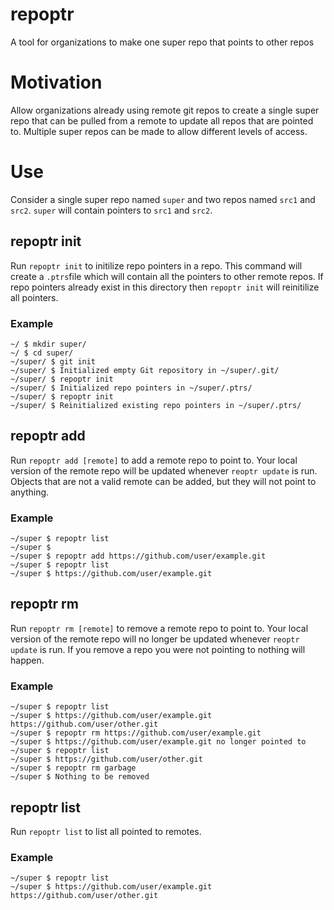 # repoptr
A tool for organizations to make one super repo that points to other repos
 # Motivation
 Allow organizations already using remote git repos to create a single super repo that can be pulled from a remote to update all repos that are pointed to.
 Multiple super repos can be made to allow different levels of access.
 
 # Use
 Consider a single super repo named `super` and two repos named `src1` and `src2`. `super` will contain pointers to `src1` and `src2`.
 ## repoptr init
 Run `repoptr init` to initilize repo pointers in a repo. This command will create a `.ptrs`file which will contain all the pointers to other remote repos. If repo pointers already exist in this directory then `repoptr init` will reinitilize all pointers.
 ### Example
 ```
 ~/ $ mkdir super/
 ~/ $ cd super/
 ~/super/ $ git init
 ~/super/ $ Initialized empty Git repository in ~/super/.git/
 ~/super/ $ repoptr init
 ~/super/ $ Initialized repo pointers in ~/super/.ptrs/
 ~/super/ $ repoptr init
 ~/super/ $ Reinitialized existing repo pointers in ~/super/.ptrs/
 ```
## repoptr add
Run `repoptr add [remote]` to add a remote repo to point to. Your local version of the remote repo will be updated whenever `reoptr update` is run. Objects that are not a valid remote can be added, but they will not point to anything.
### Example
``` 
~/super $ repoptr list
~/super $
~/super $ repoptr add https://github.com/user/example.git
~/super $ repoptr list
~/super $ https://github.com/user/example.git
```
## repoptr rm
Run `repoptr rm [remote]` to remove a remote repo to point to. Your local version of the remote repo will no longer be updated whenever `reoptr update` is run. If you remove a repo you were not pointing to nothing will happen.
### Example
```
~/super $ repoptr list
~/super $ https://github.com/user/example.git
https://github.com/user/other.git
~/super $ repoptr rm https://github.com/user/example.git
~/super $ https://github.com/user/example.git no longer pointed to
~/super $ repoptr list
~/super $ https://github.com/user/other.git
~/super $ repoptr rm garbage
~/super $ Nothing to be removed
```
## repoptr list
Run `repoptr list` to list all pointed to remotes.
### Example
```
~/super $ repoptr list
~/super $ https://github.com/user/example.git
https://github.com/user/other.git
